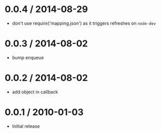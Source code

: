 
0.0.4 / 2014-08-29
==================

 * don't use require('mapping.json')
   as it triggers refreshes on `node-dev`

0.0.3 / 2014-08-02
==================

* bump enqueue

0.0.2 / 2014-08-02
==================

 * add object in callback

0.0.1 / 2010-01-03
==================

  * Initial release
